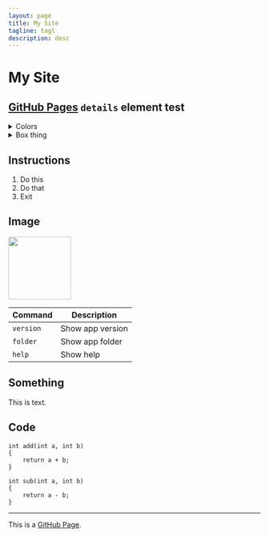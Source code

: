 ```yaml
---
layout: page
title: My Site
tagline: tagl
description: desc
---
```



# My Site
## [GitHub Pages](https://pages.github.com/) `details` element test

<details>
  
<summary>Colors</summary>

* **Red**
* **Yellow**
* **Green**

</details>

<details>
  
<summary>Box thing</summary>

| Rank | User      | Username |
|:-----|-----------|----------|
|     1| John      | aaa      |
|     2| Matt      | asdsa    |
|     3| Bob       | asdf     |

</details>

## Instructions
1. Do this
2. Do that
3. Exit

## Image

<picture>
  <img src="https://user-images.githubusercontent.com/25423296/163456779-a8556205-d0a5-45e2-ac17-42d089e3c3f8.png" width='125'>
</picture>

| Command | Description |
| --- | --- |
| `version` | Show app version |
| `folder` | Show app folder |
| `help` | Show help |

## Something
This is text.

## Code

```
int add(int a, int b)
{
    return a + b;
}
```
```
int sub(int a, int b)
{
    return a - b;
}
```


---

This is a [GitHub Page](https://pages.github.com/).
